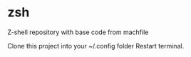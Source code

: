 # zsh
Z-shell repository with base code from machfile

Clone this project into your ~/.config folder
Restart terminal.
